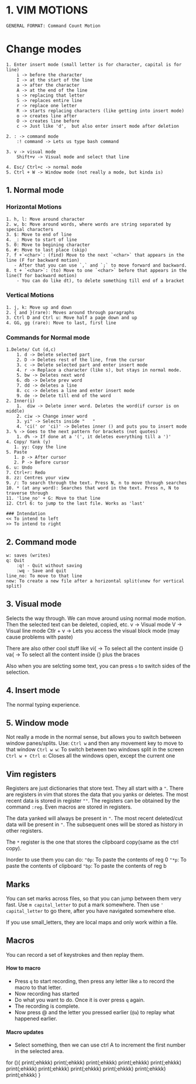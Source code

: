 # 1. VIM MOTIONS

`GENERAL FORMAT: Command Count Motion`

# Change modes

    1. Enter insert mode (small letter is for character, capital is for line)
        i -> before the character
        I -> at the start of the line
        a -> after the character
        A -> at the end of the line
        s -> replacing that letter
        S -> replaces entire line
        r -> replace one letter
        R -> starts replacing characters (like getting into insert mode)
        o -> creates line after
        O -> creates line before
        c -> Just like 'd',  but also enter insert mode after deletion

    2. : -> command mode
        :! command -> Lets us type bash command
        
    3. v -> visual mode
        Shift+v -> Visual mode and select that line

    4. Esc/ Ctrl+c -> normal mode
    5. Ctrl + W -> Window mode (not really a mode, but kinda is)

## 1. Normal mode

### Horizontal Motions

    1. h, l: Move around character
    2. w, b: Move around words, where words are string separated by special characters
    3. $: Move to end of line
    4. _: Move to start of line
    5. 0: Move to begining character
    6. #: Move to last place (skip)
    7. f +`<char>`: (find) Move to the next `<char>` that appears in the line (F for backward motion)
       - After that you can use `,` and `;` to move forward and backward.
    8. t + `<char>`: (to) Move to one `<char>` before that appears in the line(T for backward motion)
        - You can do like dt), to delete something till end of a bracket

### Vertical Motions

    1. j, k: Move up and down
    2. { and }(rare): Moves around through paragraphs
    3. Ctrl D and Ctrl u: Move half a page down and up
    4. GG, gg (rare): Move to last, first line

### Commands for Normal mode
    1.Delete/ Cut (d,c)
        1. d -> Delete selected part
        2. D -> Deletes rest of the line, from the cursor
        3. c -> Delete selected part and enter insert mode
        4. r -> Replace a character (like s), but stays in normal mode.
        5. bw -> Deletes next word
        6. db -> Delete prev word
        7. dd -> deletes a line
        8. cc -> deletes a line and enter insert mode
        9. de -> Delete till end of the word
    2. Inner(i)
        1.  diw -> Delete inner word. Deletes the word(if cursor is on middle)
        2. ciw -> Change inner word
        3. yi" -> Selects inside "   "
        4. 'ci(' or 'ci)' -> Deletes inner () and puts you to insert mode
    3. % -> Goes to the next pattern for brackets (not quotes)
        1. d% -> If done at a '(', it deletes everything till a ')'
    4. Copy/ Yank (y)
       1. yy: Copy the line
    5. Paste
       1. p -> After cursor
       2. P -> Before cursor
    6. u: Undo
    7. Ctrl+r: Redo
    8. zz: Centres your view
    9. /: To search through the text. Press N, n to move through searches
    10. * (at any word): Searches that word in the text. Press n, N to traverse through
    11. 'line_no' + G: Move to that line
    12. Ctrl 6: to jump to the last file. Works as 'last'

    ### Intendation
    << To intend to left
    >> To intend to right

## 2. Command mode

    w: saves (writes)
    q: Quit
        :q! - Quit without saving
        :wq - Save and quit
    line_no: To move to that line
    new: To create a new file after a horizontal split(vnew for vertical split)

## 3. Visual mode

Selects the way through. We can move around using normal mode motion. Then the selected text can be deleted, copied, etc.
    v -> Visual mode
    V -> Visual line mode
    Ctlr + v -> Lets you access the visual block mode (may cause problems with paste)
    
There are also other cool stuff like
    vi{ -> To select all the content inside {}
    va{ -> To select all the content inside {} plus the braces

Also when you are selcting some text, you can press `o` to switch sides of the selection.

## 4. Insert mode

The normal typing experience.

## 5. Window mode

Not really a mode in the normal sense, but allows you to switch between window panes/splits.
Use:
`Ctrl w` and then any movement key to move to that window
`Ctrl w w`: To switch between two windows split in the screen
`Ctrl w + Ctrl o`: Closes all the windows open, except the current one

## Vim registers
Registers are just dictionaries that store text. They all start with a `"`.
There are registers in vim that stores the data that you yanks or deletes.
The most recent data is stored in register `""`. 
The registers can be obtained by the command `:reg`. 
Even macros are stored in registers.

The data yanked will always be present in `"`. 
The most recent deleted/cut data will be present in `"`.
The subsequent ones will be stored as history in other registers.

The `*` register is the one that stores the clipboard copy(same as the ctrl copy). 

Inorder to use them you can do:
`"0p`: To paste the contents of reg 0
`"*p`: To paste the contents of clipboard
`"bp`: To paste the contents of reg b

## Marks
You can set marks across files, so that you can jump between them very fast.
Use `m capital_letter` to put a mark somewhere. 
Then use `' capital_letter` to go there, after you have navigated somewhere else.

If you use small_letters, they are local maps and only work within a file.

## Macros
You can record a set of keystrokes and then replay them. 

#### How to macro
- Press `q` to start recording, then press any letter like `a` to record the macro to that letter. 
- Now recording has started
- Do what you want to do. Once it is over press `q` again.
- The recording is complete.
- Now press @ and the letter you pressed earlier (`@a`) to replay what happened earlier.

#### Macro updates
- Select something, then we can use ctrl A to increment the first number in the selected area.


for (){
    print(;ehkkk)
    print(;ehkkk)
    print(;ehkkk)
    print(;ehkkk)
    print(;ehkkk)
    print(;ehkkk)
    print(;ehkkk)
    print(;ehkkk)
    print(;ehkkk)
    print(;ehkkk)
    print(;ehkkk)
}